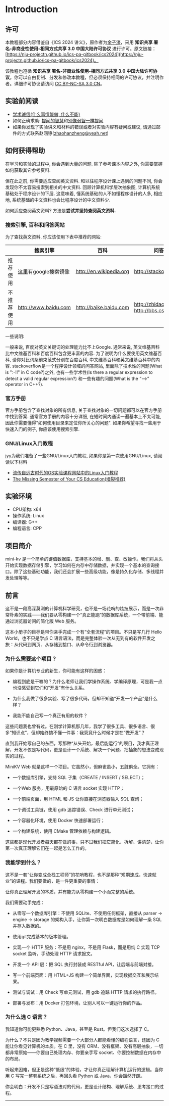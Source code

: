 # Introduction
## 许可

本教程部分内容借鉴自《ICS 2024 讲义》，原作者为[余子濠](https://sashimi-yzh.github.io/)，采用 **知识共享 署名-非商业性使用-相同方式共享 3.0 中国大陆许可协议** 进行许可。原文链接：[https://nju-projectn.github.io/ics-pa-gitbook/ics2024](https://nju-projectn.github.io/ics-pa-gitbook/ics2024)。

该教程也遵循 **知识共享 署名-非商业性使用-相同方式共享 3.0 中国大陆许可协议**。你可以自由复制、分发和修改本教程，但必须保持相同的许可协议，并注明作者。详细许可协议请访问 [CC BY-NC-SA 3.0 CN](https://creativecommons.org/licenses/by-nc-sa/3.0/cn/)。

## 实验前阅读

* [学术诚信(什么事情能做, 什么不能)](http://integrity.mit.edu/)
* 如何正确求助: [提问的智慧](https://github.com/ryanhanwu/How-To-Ask-Questions-The-Smart-Way/blob/main/README-zh_CN.md)和[别像弱智一样提问](https://github.com/tangx/Stop-Ask-Questions-The-Stupid-Ways/blob/master/README.md)
* 如果你发现了实验讲义和材料的错误或者对实验内容有疑问或建议, 请通过邮件的方式联系赵涵铮(zhaohanzheng@yeah.net)

## 如何获得帮助

在学习和实验的过程中, 你会遇到大量的问题. 除了参考课本内容之外, 你需要掌握如何获取其它参考资料.

但在此之前, 你需要适应查阅英文资料. 和以往程序设计课上遇到的问题不同, 你会发现你不太容易搜索到相关的中文资料. 回顾计算机科学层次抽象图, 计算机系统基础处于程序设计的下层. 这意味着, 懂系统基础的人不如懂程序设计的人多, 相应地, 系统基础的中文资料也会比程序设计的中文资料少.

如何适应查阅英文资料? 方法是**尝试并坚持查阅英文资料.**

### 搜索引擎, 百科和问答网站

为了查找英文资料, 你应该使用下表中推荐的网站:

| |搜索引擎|百科|问答网站|
|---|---|---|---|
|推荐使用|[这里](https://dir.scmor.com/)有google搜索镜像|http://en.wikipedia.org|http://stackoverflow.com|
|不推荐使用|http://www.baidu.com|http://baike.baidu.com|http://zhidao.baidu.com http://bbs.csdn.net|

一些说明:

一般来说, 百度对英文关键词的处理能力比不上Google.
通常来说, 英文维基百科比中文维基百科和百度百科包含更丰富的内容. 为了说明为什么要使用英文维基百科, 请你对比词条前束范式分别在百度百科, 中文维基百科和英文维基百科中的内容.
stackoverflow是一个程序设计领域的问答网站, 里面除了技术性的问题(What is ":-!!" in C code?)之外, 也有一些学术性(Is there a regular expression to detect a valid regular expression?) 和一些有趣的问题(What is the “-->” operator in C++?).

### 官方手册
官方手册包含了查找对象的所有信息, 关于查找对象的一切问题都可以在官方手册中找到答案. 通常官方手册的内容十分详细, 在短时间内通读一遍基本上不太可能, 因此你需要懂得"如何使用目录来定位你所关心的问题". 如果你希望寻找一些用于快速入门的例子, 你应该使用搜索引擎.

### GNU/Linux入门教程
jyy为我们准备了一些GNU/Linux入门教程, 如果你是第一次使用GNU/Linux, 请阅读以下材料

* [流传自远古时代的OS实验课程网站中的Linux入门教程](https://nju-projectn.github.io/ics-pa-gitbook/ics2024/linux.html)
* [The Missing Semester of Your CS Education(墙裂推荐)](https://missing.csail.mit.edu/)

## 实验环境
* CPU架构: x64
* 操作系统: Linux
* 编译器: G++
* 编程语言: CPP

## 项目简介

mini-kv 是一个简单的键值数据库，支持基本的增、删、查、改操作。我们将从头开始实现数据存储引擎，学习如何在内存中存储数据，并实现一个基本的查询接口。除了这些基础功能，我们还会扩展一些高级功能，像是持久化存储、多线程并发处理等等。


## 前言

这不是一段高深莫测的计算机科学研究，也不是一场花哨的炫技展示，而是一次非常朴素的实践——我们要从零构建一个“真正能跑”的数据库系统，一个带前端、能通过浏览器访问的简化版 Web 服务。

这本小册子的目标是带你亲手完成一个有“全套流程”的项目。不只是写几行 Hello World，也不只是学点 C 语言语法，而是完整体验一次从无到有的软件开发之旅：从代码到网页、从存储到接口、从命令行到浏览器。

### 为什么需要这个项目？

如果你是计算机专业的新生，你可能有这样的困惑：

* 编程到底是干嘛的？为什么老师让我们学操作系统、学编译原理，可是我一点也没感受到它们和“开发”有什么关系。

* 为什么我做了很多实验、写了很多代码，但却不知道“开发一个产品”是什么样？

* 我能不能自己写一个真正有用的软件？

这些问题我也曾有过。在刚学计算机那几年，我学了很多工具、很多语言、很多“知识点”，但却始终搞不懂一件事：我究竟什么时候才是在“做开发”？

直到我开始写自己的东西，写那种“从头开始，最后能运行”的项目，我才真正理解，开发不仅是写代码，更是设计一个系统、解决一个问题、把抽象的想法变成现实的过程。

MiniKV Web 就是这样一个项目。它虽然小，但麻雀虽小，五脏俱全。它拥有：

* 一个数据库引擎，支持 SQL 子集（CREATE / INSERT / SELECT）；

* 一个Web 服务，用最原始的 C 语言 socket 实现 HTTP；

* 一个前端页面，用 HTML 和 JS 让你直接在浏览器输入 SQL 查询；

* 一个调试工具链，使用 gdb 追踪错误、Check 进行单元测试；

* 一个容器化环境，使用 Docker 快速部署运行；

* 一个构建系统，使用 CMake 管理依赖与构建逻辑。

这些都是现代开发者每天都在做的事，只不过我们把它简化、拆解、讲清楚，让你第一次真正理解它们在一起是怎么工作的。

### 我能学到什么？

这不是一套“让你变成全栈工程师”的花哨教程，也不是那种“短期速成，快速就业”的课程。我们要做的，是一件更重要的事情：

让你真正理解开发的本质，并有能力从零构建一个小而完整的系统。

我们需要动手完成：

* 从零写一个数据库引擎：不使用 SQLite、不使用任何框架，直接从 parser -> engine -> storage 的架构入手，让你第一次明白数据库是如何理解一条 SQL 并存入数据的。

* 使用git完成基本的版本管理。

* 实现一个 HTTP 服务：不是用 nginx，不是用 Flask，而是用纯 C 实现 TCP socket 监听，手动处理 HTTP 请求报文。

* 开发一个 API 层：把 SQL 执行封装成 RESTful API，让后端与前端对接。

* 写一个前端页面：用 HTML+JS 构建一个简单界面，实现数据交互和展示结果。

* 测试与调试：用 Check 写单元测试，用 gdb 追踪 HTTP 请求的执行路径。

* 部署与发布：用 Docker 打包环境，让别人可以一键运行你的作品。

### 为什么选 C 语言？
我知道你可能更熟悉 Python、Java，甚至是 Rust。但我们这次选择了 C。

为什么？不只是因为教学视频需要一个大部分人都能看懂的编程语言，还因为 C 能让你看见计算机的本质。在 C 里，没有 ORM、没有框架、没有高层抽象，一切都非常原始——你要自己处理内存、你要亲手写 socket、你要控制数据在内存中的布局。

听起来困难，但正是这种“低级”的体验，才让你真正理解计算机运行的逻辑。当你用 C 写完一整套系统之后，再回头看 Python 或 Java，你会豁然开朗。

你会明白：开发不只是写语法对的代码，更是设计结构、理解系统、思考接口的过程。

---


